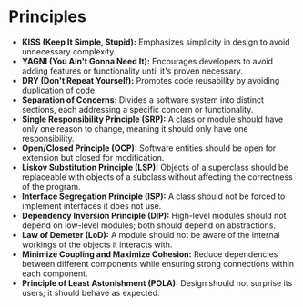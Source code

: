 # Principles

* **KISS (Keep It Simple, Stupid):** Emphasizes simplicity in design to avoid unnecessary complexity.
* **YAGNI (You Ain't Gonna Need It):** Encourages developers to avoid adding features or functionality until it's proven necessary.
* **DRY (Don't Repeat Yourself):** Promotes code reusability by avoiding duplication of code.
* **Separation of Concerns:** Divides a software system into distinct sections, each addressing a specific concern or functionality.
* **Single Responsibility Principle (SRP):** A class or module should have only one reason to change, meaning it should only have one responsibility.
* **Open/Closed Principle (OCP):** Software entities should be open for extension but closed for modification.
* **Liskov Substitution Principle (LSP):** Objects of a superclass should be replaceable with objects of a subclass without affecting the correctness of the program.
* **Interface Segregation Principle (ISP):** A class should not be forced to implement interfaces it does not use.
* **Dependency Inversion Principle (DIP):** High-level modules should not depend on low-level modules; both should depend on abstractions.
* **Law of Demeter (LoD):** A module should not be aware of the internal workings of the objects it interacts with.
* **Minimize Coupling and Maximize Cohesion:** Reduce dependencies between different components while ensuring strong connections within each component.
* **Principle of Least Astonishment (POLA):** Design should not surprise its users; it should behave as expected.
